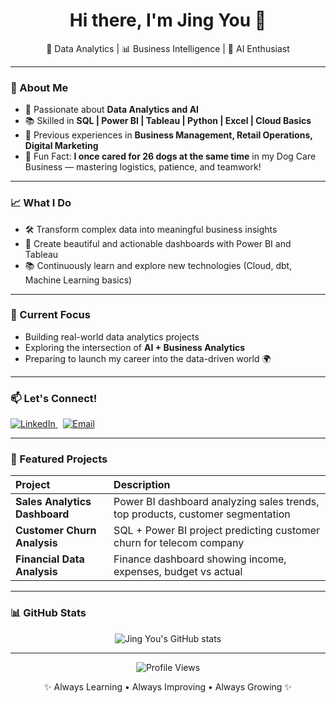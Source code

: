 <h1 align="center">Hi there, I'm Jing You 👋</h1>

<p align="center">
  🚀 Data Analytics | 📊 Business Intelligence | 🧠 AI Enthusiast
</p>

---

### 🌟 About Me

- 🎯 Passionate about **Data Analytics and AI**  
- 📚 Skilled in **SQL | Power BI | Tableau | Python | Excel | Cloud Basics**
- 🏢 Previous experiences in **Business Management, Retail Operations, Digital Marketing**
- 🐶 Fun Fact: **I once cared for 26 dogs at the same time** in my Dog Care Business — mastering logistics, patience, and teamwork!

---

### 📈 What I Do

- 🛠️ Transform complex data into meaningful business insights
- 🎨 Create beautiful and actionable dashboards with Power BI and Tableau
- 📚 Continuously learn and explore new technologies (Cloud, dbt, Machine Learning basics)

---

### 🚀 Current Focus

- Building real-world data analytics projects  
- Exploring the intersection of **AI + Business Analytics**  
- Preparing to launch my career into the data-driven world 🌍

---

### 📫 Let's Connect!

<a href="https://www.linkedin.com/in/jing-you84/" target="_blank">
  <img alt="LinkedIn" src="https://img.shields.io/badge/LinkedIn-blue?logo=linkedin&logoColor=white" />
</a>
&nbsp;
<a href="mailto:your-email@example.com" target="_blank">
  <img alt="Email" src="https://img.shields.io/badge/Email-YourEmail-red?logo=gmail&logoColor=white" />
</a>

---

### 🌟 Featured Projects

| Project | Description |
|:---|:---|
| **Sales Analytics Dashboard** | Power BI dashboard analyzing sales trends, top products, customer segmentation |
| **Customer Churn Analysis** | SQL + Power BI project predicting customer churn for telecom company |
| **Financial Data Analysis** | Finance dashboard showing income, expenses, budget vs actual |

---

### 📊 GitHub Stats

<p align="center">
  <img src="https://github-readme-stats.vercel.app/api?username=你的GitHub用户名&show_icons=true&theme=default" alt="Jing You's GitHub stats" />
</p>

---

<p align="center">
  <img src="https://komarev.com/ghpvc/?username=你的GitHub用户名&label=Profile%20views&color=0e75b6&style=flat" alt="Profile Views" />
</p>

<p align="center">
  ✨ Always Learning • Always Improving • Always Growing ✨
</p>
